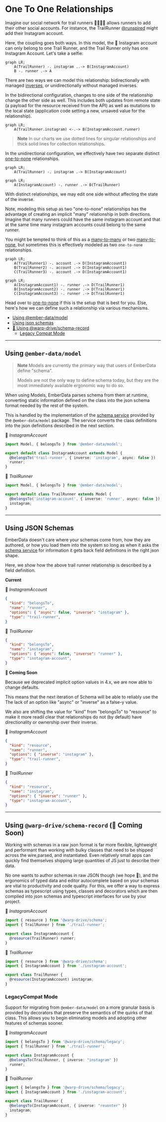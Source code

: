 # One To One Relationships

Imagine our social network for trail runners 🏃🏃🏾‍♀️ allows runners to add their other social accounts. For instance, the TrailRunner [@runspired](https://github.com/runspired) might add their Instagram account.

Here, the coupling goes both ways. In this model, the 📸 Instagram account can only belong to one Trail Runner, and the Trail Runner only has one Instagram Account. Let's take a selfie:

```mermaid
graph LR;
    A(TrailRunner) -. instagram ..-> B(InstagramAccount)
    B -. runner .-> A
```

There are two ways we can model this relationship: bidirectionally with managed [inverses](../features/inverses.md), or unidirectionally without managed inverses.

In the bidirectional configuration, changes to one side of the relationship change the other side as well. This includes
both updates from remote state (a payload for the resource received from the API) as well as mutations to the local state
(application code setting a new, unsaved value for the relationship).

```mermaid
graph LR;
    A(TrailRunner.instagram) <-.-> B(InstagramAccount.runner)
```

> **Note** In our charts we use dotted lines for singular relationships and thick solid lines for collection relationships.

In the unidirectional configuration, we effectively have two separate distinct [one-to-none](./one-to-none.md) relationships.

```mermaid
graph LR;
    A(TrailRunner) -. instagram .-> B(InstagramAccount)
```

```mermaid
graph LR;
    A(InstagramAccount) -. runner .-> B(TrailRunner)
```

With distinct relationships, we may edit one side without affecting the state of the inverse.

Note, modeling this setup as two "one-to-none" relationships has the advantage of creating an implicit "many" relationship in both directions. Imagine that many runners could have the same instagram account and that at the same time many instagram accounts could belong to the same runner.

You might be tempted to think of this as a [many-to-many](./many-to-many.md) or two [many-to-none](./many-to-one.md), but sometimes this is effectively modeled as two `one-to-none` relationships.

```mermaid
graph LR;
    A(TrailRunner1) -. account .-> D(InstagramAccount1)
    B(TrailRunner2) -. account .-> D(InstagramAccount1)
    C(TrailRunner3) -. account .-> D(InstagramAccount1)
```

```mermaid
graph LR;
    A(InstagramAccount1) -. runner .-> D(TrailRunner1)
    B(InstagramAccount2) -. runner .-> D(TrailRunner1)
    C(InstagramAccount3) -. runner .-> D(TrailRunner1)
```


Head over to [one-to-none](./one-to-none.md) if this is the setup that is best for you. Else, here's how we can define such a relationship via various mechanisms.

- [Using @ember-data/model](#using-ember-datamodel)
- [Using json schemas](#using-json-schemas)
- [🚧 Using @warp-drive/schema-record](#using-warp-driveschema-record-🚧-coming-soon)
  - [Legacy Compat Mode](#legacycompat-mode)

---

## Using `@ember-data/model`

> **Note** Models are currently the primary way that users of EmberData define "schema".
>
> Models are not the only way to define schema today, but they
> are the most immediately available ergonomic way to do so.

When using Models, EmberData parses schema from them at runtime,
converting static information defined on the class into the json
schema format needed by the rest of the system.

This is handled by the implementation of the [schema service](https://api.emberjs.com/ember-data/release/classes/SchemaService) provided
by the `@ember-data/model` package. The service converts the class
definitions into the json definitions described in the next section.

📸 *InstagramAccount*

```ts
import Model, { belongsTo } from '@ember-data/model';

export default class InstagramAccount extends Model {
  @belongsTo('trail-runner', { inverse: 'instagram', async: false })
  runner;
}
```

🌲 *TrailRunner*

```ts
import Model, { belongsTo } from '@ember-data/model';

export default class TrailRunner extends Model {
  @belongsTo('instagram-account', { inverse: 'runner', async: false })
  instagram;
}
```

---

## Using JSON Schemas

EmberData doesn't care where your schemas come from, how they are authored,
or how you load them into the system so long as when it asks the [schema service](https://api.emberjs.com/ember-data/release/classes/SchemaService)
for information it gets back field definitions in the right json shape.

Here, we show how the above trail runner relationship is described by a field definition.

**Current**

📸 *InstagramAccount*

```json
{
  "kind": "belongsTo",
  "name": "runner",
  "options": { "async": false, "inverse": "instagram" },
  "type": "trail-runner",
}
```

🌲 *TrailRunner*

```json
{
  "kind": "belongsTo",
  "name": "instagram",
  "options": { "async": false, "inverse": "runner" },
  "type": "instagram-account",
}
```

**🚧 Coming Soon**

Because we deprecated implicit option values in 4.x, we are now able to change defaults.

This means that the next iteration of Schema will be able to reliably use
the The lack of an option like "async" or "inverse" as a false-y value.

We also are shifting the value for "kind" from "belongsTo" to "resource"
to make it more readil clear that relationships do not (by default) have
directionality or ownership over their inverse.

📸 *InstagramAccount*

```json
{
  "kind": "resource",
  "name": "runner",
  "options": { "inverse": "instagram" },
  "type": "trail-runner",
}
```

🌲 *TrailRunner*

```json
{
  "kind": "resource",
  "name": "instagram",
  "options": { "inverse": "runner" },
  "type": "instagram-account",
}
```

---

## Using `@warp-drive/schema-record` (🚧 Coming Soon)

Working with schemas in a raw json format is far more flexible, lightweight and
performant than working with bulky classes that need to be shipped across the wire,parsed, and instantiated. Even relatively small apps can quickly find themselves shipping large quantities of JS just to describe their data.

No one wants to author schemas in raw JSON though (we hope 😬), and the ergonomics of typed data and editor autocomplete based on your schemas are vital to productivity and
code quality. For this, we offer a way to express schemas as typescript using types, classes and decorators which are then compiled into json schemas and typescript interfaces for use by your project.

📸 *InstagramAccount*

```ts
import { resource } from '@warp-drive/schema';
import { TrailRunner } from './trail-runner';

export class InstagramAccount {
  @resource(TrailRunner) runner;
}
```

🌲 *TrailRunner*

```ts
import { resource } from '@warp-drive/schema';
import { InstagramAccount } from './instagram-account';

export class TrailRunner {
  @resource(InstagramAccount) instagram;
}
```

### LegacyCompat Mode

Support for migrating from `@ember-data/model` on a more granular basis is provided by decorators that preserve the semantics of the quirks of that class. This allows you to begin eliminating models
and adopting other features of schemas sooner.

📸 *InstagramAccount*

```ts
import { belongsTo } from '@warp-drive/schema/legacy';
import { TrailRunner } from './trail-runner';

export class InstagramAccount {
  @belongsTo(TrailRunner, { inverse: "instagram" })
  runner;
}
```

🌲 *TrailRunner*

```ts
import { belongsTo } from '@warp-drive/schema/legacy';
import { InstagramAccount } from './instagram-account';

export class TrailRunner {
  @belongsTo(InstagramAccount, { inverse: "reunnter" })
  instagram;
}
```
